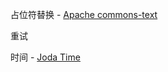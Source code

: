 占位符替换 - [Apache commons-text](https://mvnrepository.com/artifact/org.apache.commons/commons-text)

重试 

时间 - [Joda Time](https://mvnrepository.com/artifact/joda-time/joda-time)